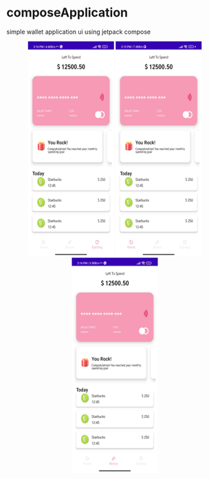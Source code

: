 # composeApplication
simple wallet application ui using jetpack compose

<div align="center">
    <img src="./images/1.jpg" width="200px" height="500px"</img> 
     <img src="./images/2.jpg"width="200px" height="500px"</img>
     <img src="./images/3.jpg" width="200px" height="500px"</img>
</div>

